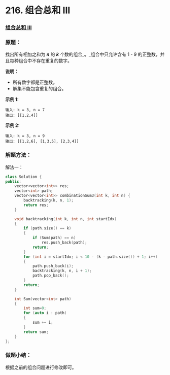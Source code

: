 # 216. 组合总和 III

### [组合总和 III](https://leetcode-cn.com/problems/combination-sum-iii/)

### 原题：

找出所有相加之和为 _**n**_ 的 _**k**_ 个数的组合_**。**_组合中只允许含有 1 - 9 的正整数，并且每种组合中不存在重复的数字。

**说明：**

* 所有数字都是正整数。
* 解集不能包含重复的组合。&#x20;

**示例 1:**

```
输入: k = 3, n = 7
输出: [[1,2,4]]
```

**示例 2:**

```
输入: k = 3, n = 9
输出: [[1,2,6], [1,3,5], [2,3,4]]
```

### 解题方法：

解法一：

```cpp
class Solution {
public:
    vector<vector<int>> res;
    vector<int> path;
    vector<vector<int>> combinationSum3(int k, int n) {
        backtracking(k, n, 1);
        return res;
    }

    void backtracking(int k, int n, int startIdx)
    {
        if (path.size() == k)
        {
            if (Sum(path) == n)
                res.push_back(path);
            return;
        }
        for (int i = startIdx; i < 10 - (k - path.size()) + 1; i++)
        {
            path.push_back(i);
            backtracking(k, n, i + 1);
            path.pop_back();
        }
        return;
    }

    int Sum(vector<int> path)
    {
        int sum=0;
        for (auto i : path)
        {
            sum += i;
        }
        return sum;
    }
};
```

### 做题小结：

根据之前的组合问题进行修改即可。
